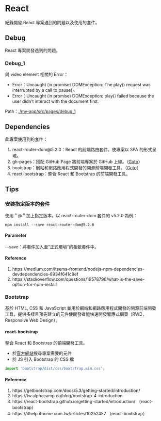 # React
紀錄開發 React 專案遇到的問題以及使用的套件。
## Debug
React 專案開發遇到的問題。
### Debug_1
與 video element 相關的 Error：
* Error：Uncaught (in promise) DOMException: The play() request was interrupted by a call to pause().
* Error：Uncaught (in promise) DOMException: play() failed because the user didn't interact with the document first.

Path：<a href="https://github.com/Yintc123/React/tree/main/my-app/src/pages/debug_1">./my-app/src/pages/debug_1</a>

## Dependencies
此專案使用到的套件：
<ol>
    <li>react-router-dom@5.2.0：React 的前端路由套件，使專案以 SPA 的形式呈現。</li>
    <li>gh-pages：搭配 GitHub Page 將前端專案於 GitHub 上線。（<a href="https://github.com/Yintc123/React/tree/main/my-app/public">Goto</a>）</li>
    <li>bootstrap：網站和網路應用程式開發的開源前端開發工具。（<a href="https://github.com/Yintc123/React#bootstrap">Goto</a>）</li>
    <li>react-bootstrap：整合 React 和 Bootstrap 的前端開發工具。</li>
</ol>

## Tips
### 安裝指定版本的套件
使用＂@＂加上指定版本，以 react-router-dom 套件的 v5.2.0 為例：
```
npm install --save react-router-dom@5.2.0
```
#### Parameter
--save：將套件加入至"正式環境"的相依套件中。
#### Reference
<ol>
    <li>https://medium.com/itsems-frontend/nodejs-npm-dependencies-devdependencies-8934f641c8ef </li>
    <li>https://stackoverflow.com/questions/19578796/what-is-the-save-option-for-npm-install </li>
</ol>

### Bootstrap
基於 HTML, CSS 和 JavaScript 並用於網站和網路應用程式開發的開源前端開發工具，提供多樣且預先建立的元件使開發者能快速開發響應式網頁（RWD，Responsive Web Design）。
#### react-bootstrap
整合 React 和 Bootstrap 的前端開發工具。
- 於<a href="https://react-bootstrap.github.io/getting-started/introduction/">官方網站</a>搜尋專案需要的元件
- 於 JS 引入 Bootstrap 的 CSS 檔
```JavaScript
import 'bootstrap/dist/css/bootstrap.min.css';
```
#### Reference
<ol>
    <li>https://getbootstrap.com/docs/5.3/getting-started/introduction/</li>
    <li>https://tw.alphacamp.co/blog/bootstrap-4-introduction</li>
    <li>https://react-bootstrap.github.io/getting-started/introduction/ （react-bootstrap）</li>
    <li>https://ithelp.ithome.com.tw/articles/10252457 （react-bootstrap）</li>
</ol>
